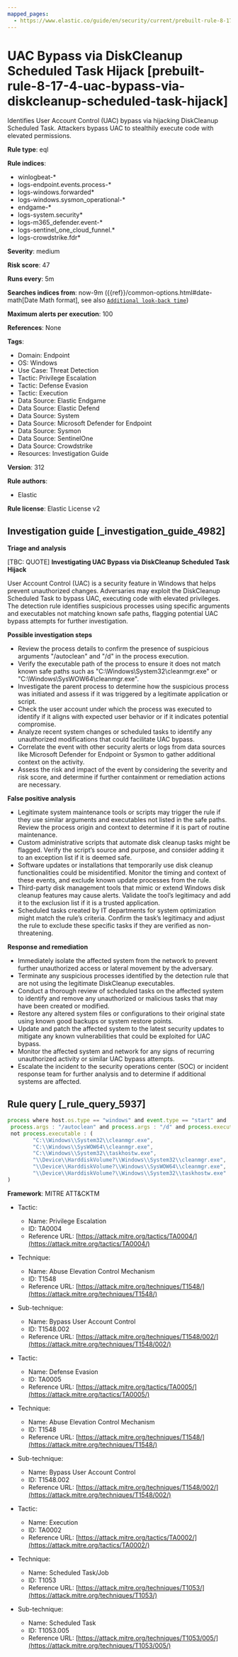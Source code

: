 ```yaml
---
mapped_pages:
  - https://www.elastic.co/guide/en/security/current/prebuilt-rule-8-17-4-uac-bypass-via-diskcleanup-scheduled-task-hijack.html
---
```


# UAC Bypass via DiskCleanup Scheduled Task Hijack [prebuilt-rule-8-17-4-uac-bypass-via-diskcleanup-scheduled-task-hijack]

Identifies User Account Control (UAC) bypass via hijacking DiskCleanup Scheduled Task. Attackers bypass UAC to stealthily execute code with elevated permissions.

**Rule type**: eql

**Rule indices**:

* winlogbeat-*
* logs-endpoint.events.process-*
* logs-windows.forwarded*
* logs-windows.sysmon_operational-*
* endgame-*
* logs-system.security*
* logs-m365_defender.event-*
* logs-sentinel_one_cloud_funnel.*
* logs-crowdstrike.fdr*

**Severity**: medium

**Risk score**: 47

**Runs every**: 5m

**Searches indices from**: now-9m ({{ref}}/common-options.html#date-math[Date Math format], see also [`Additional look-back time`](docs-content://solutions/security/detect-and-alert/create-detection-rule.md#rule-schedule))

**Maximum alerts per execution**: 100

**References**: None

**Tags**:

* Domain: Endpoint
* OS: Windows
* Use Case: Threat Detection
* Tactic: Privilege Escalation
* Tactic: Defense Evasion
* Tactic: Execution
* Data Source: Elastic Endgame
* Data Source: Elastic Defend
* Data Source: System
* Data Source: Microsoft Defender for Endpoint
* Data Source: Sysmon
* Data Source: SentinelOne
* Data Source: Crowdstrike
* Resources: Investigation Guide

**Version**: 312

**Rule authors**:

* Elastic

**Rule license**: Elastic License v2

## Investigation guide [_investigation_guide_4982]

**Triage and analysis**

[TBC: QUOTE]
**Investigating UAC Bypass via DiskCleanup Scheduled Task Hijack**

User Account Control (UAC) is a security feature in Windows that helps prevent unauthorized changes. Adversaries may exploit the DiskCleanup Scheduled Task to bypass UAC, executing code with elevated privileges. The detection rule identifies suspicious processes using specific arguments and executables not matching known safe paths, flagging potential UAC bypass attempts for further investigation.

**Possible investigation steps**

* Review the process details to confirm the presence of suspicious arguments "/autoclean" and "/d" in the process execution.
* Verify the executable path of the process to ensure it does not match known safe paths such as "C:\Windows\System32\cleanmgr.exe" or "C:\Windows\SysWOW64\cleanmgr.exe".
* Investigate the parent process to determine how the suspicious process was initiated and assess if it was triggered by a legitimate application or script.
* Check the user account under which the process was executed to identify if it aligns with expected user behavior or if it indicates potential compromise.
* Analyze recent system changes or scheduled tasks to identify any unauthorized modifications that could facilitate UAC bypass.
* Correlate the event with other security alerts or logs from data sources like Microsoft Defender for Endpoint or Sysmon to gather additional context on the activity.
* Assess the risk and impact of the event by considering the severity and risk score, and determine if further containment or remediation actions are necessary.

**False positive analysis**

* Legitimate system maintenance tools or scripts may trigger the rule if they use similar arguments and executables not listed in the safe paths. Review the process origin and context to determine if it is part of routine maintenance.
* Custom administrative scripts that automate disk cleanup tasks might be flagged. Verify the script’s source and purpose, and consider adding it to an exception list if it is deemed safe.
* Software updates or installations that temporarily use disk cleanup functionalities could be misidentified. Monitor the timing and context of these events, and exclude known update processes from the rule.
* Third-party disk management tools that mimic or extend Windows disk cleanup features may cause alerts. Validate the tool’s legitimacy and add it to the exclusion list if it is a trusted application.
* Scheduled tasks created by IT departments for system optimization might match the rule’s criteria. Confirm the task’s legitimacy and adjust the rule to exclude these specific tasks if they are verified as non-threatening.

**Response and remediation**

* Immediately isolate the affected system from the network to prevent further unauthorized access or lateral movement by the adversary.
* Terminate any suspicious processes identified by the detection rule that are not using the legitimate DiskCleanup executables.
* Conduct a thorough review of scheduled tasks on the affected system to identify and remove any unauthorized or malicious tasks that may have been created or modified.
* Restore any altered system files or configurations to their original state using known good backups or system restore points.
* Update and patch the affected system to the latest security updates to mitigate any known vulnerabilities that could be exploited for UAC bypass.
* Monitor the affected system and network for any signs of recurring unauthorized activity or similar UAC bypass attempts.
* Escalate the incident to the security operations center (SOC) or incident response team for further analysis and to determine if additional systems are affected.


## Rule query [_rule_query_5937]

```js
process where host.os.type == "windows" and event.type == "start" and
 process.args : "/autoclean" and process.args : "/d" and process.executable != null and
 not process.executable : (
        "C:\\Windows\\System32\\cleanmgr.exe",
        "C:\\Windows\\SysWOW64\\cleanmgr.exe",
        "C:\\Windows\\System32\\taskhostw.exe",
        "\\Device\\HarddiskVolume?\\Windows\\System32\\cleanmgr.exe",
        "\\Device\\HarddiskVolume?\\Windows\\SysWOW64\\cleanmgr.exe",
        "\\Device\\HarddiskVolume?\\Windows\\System32\\taskhostw.exe"
)
```

**Framework**: MITRE ATT&CKTM

* Tactic:

    * Name: Privilege Escalation
    * ID: TA0004
    * Reference URL: [https://attack.mitre.org/tactics/TA0004/](https://attack.mitre.org/tactics/TA0004/)

* Technique:

    * Name: Abuse Elevation Control Mechanism
    * ID: T1548
    * Reference URL: [https://attack.mitre.org/techniques/T1548/](https://attack.mitre.org/techniques/T1548/)

* Sub-technique:

    * Name: Bypass User Account Control
    * ID: T1548.002
    * Reference URL: [https://attack.mitre.org/techniques/T1548/002/](https://attack.mitre.org/techniques/T1548/002/)

* Tactic:

    * Name: Defense Evasion
    * ID: TA0005
    * Reference URL: [https://attack.mitre.org/tactics/TA0005/](https://attack.mitre.org/tactics/TA0005/)

* Technique:

    * Name: Abuse Elevation Control Mechanism
    * ID: T1548
    * Reference URL: [https://attack.mitre.org/techniques/T1548/](https://attack.mitre.org/techniques/T1548/)

* Sub-technique:

    * Name: Bypass User Account Control
    * ID: T1548.002
    * Reference URL: [https://attack.mitre.org/techniques/T1548/002/](https://attack.mitre.org/techniques/T1548/002/)

* Tactic:

    * Name: Execution
    * ID: TA0002
    * Reference URL: [https://attack.mitre.org/tactics/TA0002/](https://attack.mitre.org/tactics/TA0002/)

* Technique:

    * Name: Scheduled Task/Job
    * ID: T1053
    * Reference URL: [https://attack.mitre.org/techniques/T1053/](https://attack.mitre.org/techniques/T1053/)

* Sub-technique:

    * Name: Scheduled Task
    * ID: T1053.005
    * Reference URL: [https://attack.mitre.org/techniques/T1053/005/](https://attack.mitre.org/techniques/T1053/005/)



